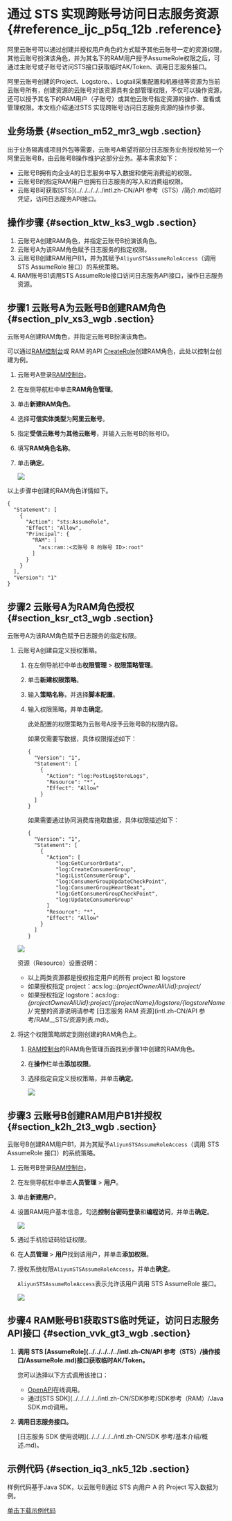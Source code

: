 # 通过 STS 实现跨账号访问日志服务资源 {#reference_ijc_p5q_12b .reference}

阿里云账号可以通过创建并授权用户角色的方式赋予其他云账号一定的资源权限，其他云账号扮演该角色，并为其名下的RAM用户授予AssumeRole权限之后，可通过主账号或子账号访问STS接口获取临时AK/Token、调用日志服务接口。

阿里云账号创建的Project、Logstore、、Logtail采集配置和机器组等资源为当前云账号所有，创建资源的云账号对该资源具有全部管理权限，不仅可以操作资源，还可以授予其名下的RAM用户（子账号）或其他云账号指定资源的操作、查看或管理权限。本文档介绍通过STS 实现跨账号访问日志服务资源的操作步骤。

## 业务场景 {#section_m52_mr3_wgb .section}

出于业务隔离或项目外包等需要，云账号A希望将部分日志服务业务授权给另一个阿里云账号B，由云账号B操作维护这部分业务。基本需求如下：

-   云账号B拥有向企业A的日志服务中写入数据和使用消费组的权限。
-   云账号B的指定RAM用户也拥有日志服务的写入和消费组权限。
-   云账号B可获取[STS](../../../../../intl.zh-CN/API 参考（STS）/简介.md)临时凭证，访问日志服务API接口。

## 操作步骤 {#section_ktw_ks3_wgb .section}

1.  云账号A创建RAM角色，并指定云账号B扮演该角色。
2.  云账号A为该RAM角色赋予日志服务的指定权限。
3.  云账号B创建RAM用户B1，并为其赋予`AliyunSTSAssumeRoleAccess`（调用 STS AssumeRole 接口）的系统策略。
4.  RAM账号B1调用STS AssumeRole接口访问日志服务API接口，操作日志服务资源。

## 步骤1 云账号A为云账号B创建RAM角色 {#section_plv_xs3_wgb .section}

云账号A创建RAM角色，并指定云账号B扮演该角色。

可以通过[RAM控制台](https://ram.console.aliyun.com/#/role/list)或 RAM 的API [CreateRole](https://api.aliyun.com/?product=Ram&api=CreateRole#/?product=Ram&api=CreateRole)创建RAM角色，此处以控制台创建为例。

1.  云账号A登录[RAM控制台](https://ram.console.aliyun.com/#/role/list)。
2.  在左侧导航栏中单击**RAM角色管理**。
3.  单击**新建RAM角色**。
4.  选择**可信实体类型**为**阿里云账号**。
5.  指定**受信云账号**为**其他云账号**，并输入云账号B的账号ID。
6.  填写**RAM角色名称**。
7.  单击**确定**。

    ![](http://static-aliyun-doc.oss-cn-hangzhou.aliyuncs.com/assets/img/13263/155116412039397_zh-CN.png)


以上步骤中创建的RAM角色详情如下。

```
{
  "Statement": [
    {
      "Action": "sts:AssumeRole",
      "Effect": "Allow",
      "Principal": {
        "RAM": [
          "acs:ram::<云账号 B 的账号 ID>:root"
        ]
      }
    }
  ],
  "Version": "1"
}
```

## 步骤2 云账号A为RAM角色授权 {#section_ksr_ct3_wgb .section}

云账号A为该RAM角色赋予日志服务的指定权限。

1.  云账号A创建自定义授权策略。

    1.  在左侧导航栏中单击**权限管理** \> **权限策略管理**。
    2.  单击**新建权限策略**。
    3.  输入**策略名称**，并选择**脚本配置**。
    4.  输入权限策略，并单击**确定**。

        此处配置的权限策略为云账号A授予云账号B的权限内容。

        如果仅需要写数据，具体权限描述如下：

        ```
        {
          "Version": "1",
          "Statement": [
            {
              "Action": "log:PostLogStoreLogs",
              "Resource": "*",
              "Effect": "Allow"
            }
          ]
        }
        ```

        如果需要通过协同消费库拖取数据，具体权限描述如下：

        ```
        {
          "Version": "1",
          "Statement": [
            {
              "Action": [
                 "log:GetCursorOrData",
                 "log:CreateConsumerGroup",
                 "log:ListConsumerGroup",
                 "log:ConsumerGroupUpdateCheckPoint",
                 "log:ConsumerGroupHeartBeat",
                 "log:GetConsumerGroupCheckPoint",
                 "log:UpdateConsumerGroup"
              ]
              "Resource": "*",
              "Effect": "Allow"
            }
          ]
        }
        ```

    ![](http://static-aliyun-doc.oss-cn-hangzhou.aliyuncs.com/assets/img/13263/155116412039398_zh-CN.png)

    资源（Resource）设置说明：

    -   以上两类资源都是授权指定用户的所有 project 和 logstore
    -   如果授权指定 project：acs:log:*:\{projectOwnerAliUid\}:project/*
    -   如果授权指定 logstore：acs:log:*:\{projectOwnerAliUid\}:project/\{projectName\}/logstore/\{logstoreName\}/*
    完整的资源说明请参考 [日志服务 RAM 资源](intl.zh-CN/API 参考/RAM__STS/资源列表.md)。

2.  将这个权限策略绑定到刚创建的RAM角色上。
    1.  [RAM控制台](https://ram.console.aliyun.com/#/role/list)的RAM角色管理页面找到步骤1中创建的RAM角色。
    2.  在**操作**栏单击**添加权限**。
    3.  选择指定自定义授权策略，并单击**确定**。

        ![](http://static-aliyun-doc.oss-cn-hangzhou.aliyuncs.com/assets/img/13263/155116412039399_zh-CN.png)


## 步骤3 云账号B创建RAM用户B1并授权 {#section_k2h_2t3_wgb .section}

云账号B创建RAM用户B1，并为其赋予`AliyunSTSAssumeRoleAccess`（调用 STS AssumeRole 接口）的系统策略。

1.  云账号B登录[RAM控制台](https://ram.console.aliyun.com/#/role/list)。
2.  在左侧导航栏中单击**人员管理** \> **用户**。
3.  单击**新建用户**。
4.  设置RAM用户基本信息，勾选**控制台密码登录**和**编程访问**，并单击**确定**。

    ![](http://static-aliyun-doc.oss-cn-hangzhou.aliyuncs.com/assets/img/13263/155116412039400_zh-CN.png)

5.  通过手机验证码验证权限。
6.  在**人员管理** \> **用户**找到该用户，并单击**添加权限**。
7.  授权系统权限`AliyunSTSAssumeRoleAccess`，并单击**确定**。

    `AliyunSTSAssumeRoleAccess`表示允许该用户调用 STS AssumeRole 接口。

    ![](http://static-aliyun-doc.oss-cn-hangzhou.aliyuncs.com/assets/img/13263/155116412039401_zh-CN.png)


## 步骤4 RAM账号B1获取STS临时凭证，访问日志服务API接口 {#section_vvk_gt3_wgb .section}

1.  **调用 STS [AssumeRole](../../../../../intl.zh-CN/API 参考（STS）/操作接口/AssumeRole.md)接口获取临时AK/Token。**

    您可以选择以下方式调用该接口：

    -   [OpenAPI](https://api.aliyun.com/#/?product=Sts&api=AssumeRole)在线调用。
    -   通过[STS SDK](../../../../../intl.zh-CN/SDK参考/SDK参考（RAM）/Java SDK.md)调用。
2.  **调用日志服务接口。**

    [日志服务 SDK 使用说明](../../../../../intl.zh-CN/SDK 参考/基本介绍/概述.md)。


## 示例代码 {#section_iq3_nk5_12b .section}

样例代码基于Java SDK，以云账号B通过 STS 向用户 A 的 Project 写入数据为例。

[单击下载示例代码](http://docs-aliyun.cn-hangzhou.oss.aliyun-inc.com/assets/attach/47277/cn_zh/1479281238498/StsSample.java)

